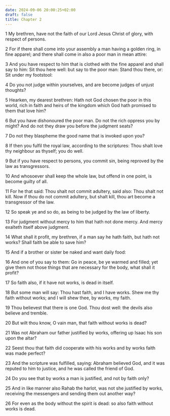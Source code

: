 ```yaml
---
date: 2024-09-06 20:00:25+02:00
draft: false
title: Chapter 2
---
```




1 My brethren, have not the faith of our Lord Jesus Christ of glory, with respect of persons.

2 For if there shall come into your assembly a man having a golden ring, in fine apparel; and there shall come in also a poor man in mean attire:

3 And you have respect to him that is clothed with the fine apparel and shall say to him: Sit thou here well: but say to the poor man: Stand thou there, or: Sit under my footstool:

4 Do you not judge within yourselves, and are become judges of unjust thoughts?

5 Hearken, my dearest brethren: Hath not God chosen the poor in this world, rich in faith and heirs of the kingdom which God hath promised to them that love him?

6 But you have dishonoured the poor man. Do not the rich oppress you by might? And do not they draw you before the judgment seats?

7 Do not they blaspheme the good name that is invoked upon you?

8 If then you fulfil the royal law, according to the scriptures: Thou shalt love thy neighbour as thyself; you do well.

9 But if you have respect to persons, you commit sin, being reproved by the law as transgressors.

10 And whosoever shall keep the whole law, but offend in one point, is become guilty of all.

11 For he that said: Thou shalt not commit adultery, said also: Thou shalt not kill. Now if thou do not commit adultery, but shalt kill, thou art become a transgressor of the law.

12 So speak ye and so do, as being to be judged by the law of liberty.

13 For judgment without mercy to him that hath not done mercy. And mercy exalteth itself above judgment.

14 What shall it profit, my brethren, if a man say he hath faith, but hath not works? Shall faith be able to save him?

15 And if a brother or sister be naked and want daily food:

16 And one of you say to them: Go in peace, be ye warmed and filled; yet give them not those things that are necessary for the body, what shall it profit?

17 So faith also, if it have not works, is dead in itself.

18 But some man will say: Thou hast faith, and I have works. Shew me thy faith without works; and I will shew thee, by works, my faith.

19 Thou believest that there is one God. Thou dost well: the devils also believe and tremble.

20 But wilt thou know, O vain man, that faith without works is dead?

21 Was not Abraham our father justified by works, offering up Isaac his son upon the altar?

22 Seest thou that faith did cooperate with his works and by works faith was made perfect?

23 And the scripture was fulfilled, saying: Abraham believed God, and it was reputed to him to justice, and he was called the friend of God.

24 Do you see that by works a man is justified, and not by faith only?

25 And in like manner also Rahab the harlot, was not she justified by works, receiving the messengers and sending them out another way?

26 For even as the body without the spirit is dead: so also faith without works is dead.

